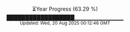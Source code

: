 <p align="center">
⏳Year Progress (63.29 %)<br>
██████████████████▁▁▁▁▁▁▁▁▁▁▁▁ <br>
<sub>Updated: Wed, 20 Aug 2025 00:12:46 GMT</sub>
</p>

